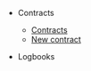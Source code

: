<!-- docs/_sidebar.md -->

* Contracts
  * [Contracts](/contracts/ "Contract | SPTT Doc")
  * [New contract](/contracts/new-contract "New contract | SPTT Doc")

* Logbooks